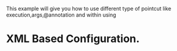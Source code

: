 This example will give you how to use different type of pointcut like execution,args,@annotation and within
 using <H1>XML Based Configuration.</H1>
